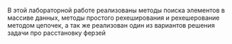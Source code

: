 В этой лабораторной работе реализованы методы поиска элементов в массиве данных, методы простого рехеширования и рехешерование методом цепочек, а так же реализован один из вариантов решения задачи про расстановку ферзей
